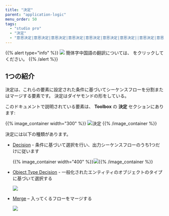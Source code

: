 ```yaml
---
title: "決定"
parent: "application-logic"
menu_order: 50
tags:
  - "studio pro"
  - "決定"
  - "意思決定|意思決定|意思決定|意思決定|意思決定|意思決定|意思決定||意思決定|意思決定|"
---
```


{{% alert type="info" %}}
<img src="attachments/chinese-translation/china.png" style="display: inline-block; margin: 0" /> 簡体字中国語の翻訳については、 [<unk> <unk> <unk>](https://cdn.mendix.tencent-cloud.com/documentation/refguide8/decisions.pdf) をクリックしてください。
{{% /alert %}}

## 1つの紹介

決定は、これらの要素に設定された条件に基づいてシーケンスフローを分割またはマージする要素です。 決定はダイヤモンドの形をしている。

このドキュメントで説明されている要素は、 **Toolbox** の **決定** セクションにあります:

{{% image_container width="300" %}}
![決定](attachments/decisions/decisions.png)
{{% /image_container %}}

決定には以下の種類があります。

* [Decision](decision) - 条件に基づいて選択を行い、出力シーケンスフローのうち1つだけに従います

    {{% image_container width="400" %}}![](attachments/decisions/decision-example.png){{% /image_container %}}

* [Object Type Decision](object-type-decision) - 一般化されたエンティティのオブジェクトのタイプに基づいて選択する

    ![](attachments/decisions/object-type-decision.png)

* [Merge](merge) – 入ってくるフローをマージする

    ![](attachments/decisions/merge.png)
